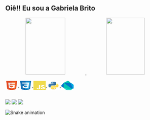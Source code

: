 ## Oiê!! Eu sou a Gabriela Brito
<div align="center">
  <a href="https://github.com/britoGabriela">
  <img height="180em" width="49.9%" src="https://github-readme-stats.vercel.app/api?username=britoGabriela&show_icons=true&theme=radical&include_all_commits=true&count_private=true"/>
  <img height="180em" width="49.1%" src="https://github-readme-stats.vercel.app/api/top-langs/?username=britoGabriela&layout=compact&langs_count=7&theme=radical"/>
</div>
<div style="display: inline_block"><br>
  <img align="center" alt="gabi-HTML" height="30" width="40" src="https://raw.githubusercontent.com/devicons/devicon/master/icons/html5/html5-original.svg">
  <img align="center" alt="gabi-CSS" height="30" width="40" src="https://raw.githubusercontent.com/devicons/devicon/master/icons/css3/css3-original.svg">
  <img align="center" alt="gabi-Js" height="30" width="40" src="https://raw.githubusercontent.com/devicons/devicon/master/icons/javascript/javascript-plain.svg">
  <img align="center" alt="gabi-Python" height="30" width="40" src="https://raw.githubusercontent.com/devicons/devicon/master/icons/python/python-original.svg">
  <img align="center" alt="gabi-Dart" height="30" width="40" src="https://github.com/devicons/devicon/blob/master/icons/dart/dart-original.svg">
</div>
  
  ##
  
<div>
  <a href="https://www.instagram.com/britoGabriela_/" target="_blank"><img src="https://img.shields.io/badge/-Instagram-%23E4405F?style=for-the-badge&logo=instagram&logoColor=white" target="_blank"></a>
  <a href = "mailto:gabrielabrito.fst@gmail.com"><img src="https://img.shields.io/badge/-Gmail-%23333?style=for-the-badge&logo=gmail&logoColor=white" target="_blank"></a>
  <a href="https://www.linkedin.com/in/gabriela-vbrito/" target="_blank"><img src="https://img.shields.io/badge/-LinkedIn-%230077B5?style=for-the-badge&logo=linkedin&logoColor=white" target="_blank"></a> 
  
  ![Snake animation](https://github.com/britoGabriela/britoGabriela/blob/output/github-contribution-grid-snake.svg)
  
</div>

